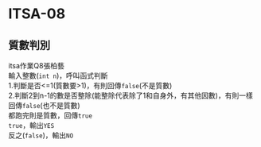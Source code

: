 # ITSA-08
## 質數判別
itsa作業Q8張柏藝  
輸入整數(`int n`)，呼叫函式判斷  
1.判斷是否<=1(質數要>1)，有則回傳`false`(不是質數)  
2.判斷2到n-1的數是否整除(能整除代表除了1和自身外，有其他因數)，有則一樣回傳`false`(也不是質數)  
都跑完則是質數，回傳`true`  
`true`，輸出`YES`  
反之(`false`)，輸出`NO`  
